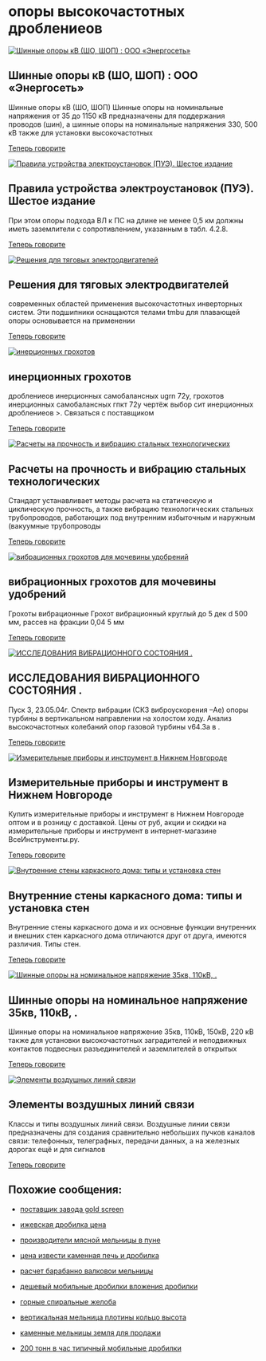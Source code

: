 # опоры высокочастотных дроблениеов
<a href="https://ru.ecuriezuff.be/products/" target="_blank">![Шинные опоры кВ (ШО, ШОП) : ООО «Энергосеть»](https://github.com/millmachine/images/raw/main/753.jpg)</a>
## Шинные опоры кВ (ШО, ШОП) : ООО «Энергосеть»
Шинные опоры кВ (ШО, ШОП) Шинные опоры на номинальные напряжения от 35 до 1150 кВ предназначены для поддержания проводов (шин), а шинные опоры на номинальные напряжения 330, 500 кВ также для установки высокочастотных 
<a href="https://ru.ecuriezuff.be/products/" target="_blank">Теперь говорите</a>
<a href="https://ru.ecuriezuff.be/products/" target="_blank">![Правила устройства электроустановок (ПУЭ). Шестое издание ](https://github.com/millmachine/images/raw/main/95.jpg)</a>
## Правила устройства электроустановок (ПУЭ). Шестое издание 
При этом опоры подхода ВЛ к ПС на длине не менее 0,5 км должны иметь заземлители с сопротивлением, указанным в табл. 4.2.8.
<a href="https://ru.ecuriezuff.be/products/" target="_blank">Теперь говорите</a>
<a href="https://ru.ecuriezuff.be/products/" target="_blank">![Решения для тяговых электродвигателей](https://github.com/millmachine/images/raw/main/23.jpg)</a>
## Решения для тяговых электродвигателей
современных областей применения высокочастотных инверторных систем. Эти подшипники оснащаются телами  tmbu для плавающей опоры основывается на применении
<a href="https://ru.ecuriezuff.be/products/" target="_blank">Теперь говорите</a>
<a href="https://ru.ecuriezuff.be/products/" target="_blank">![инерционных грохотов](https://github.com/millmachine/images/raw/main/320.jpg)</a>
## инерционных грохотов
дроблениеов инерционных самобалансных ugrn 72у, грохотов инерционных самобалансных гпкт 72у чертёж выбор сит инерционных дроблениеов >. Связаться с поставщиком
<a href="https://ru.ecuriezuff.be/products/" target="_blank">Теперь говорите</a>
<a href="https://ru.ecuriezuff.be/products/" target="_blank">![Расчеты на прочность и вибрацию стальных технологических ](https://github.com/millmachine/images/raw/main/417.jpg)</a>
## Расчеты на прочность и вибрацию стальных технологических 
Стандарт устанавливает методы расчета на статическую и циклическую прочность, а также вибрацию технологических стальных трубопроводов, работающих под внутренним избыточным и наружным (вакуумные трубопроводы 
<a href="https://ru.ecuriezuff.be/products/" target="_blank">Теперь говорите</a>
<a href="https://ru.ecuriezuff.be/products/" target="_blank">![вибрационных грохотов для мочевины удобрений](https://github.com/millmachine/images/raw/main/633.jpg)</a>
## вибрационных грохотов для мочевины удобрений
Грохоты вибрационные Грохот вибрационный круглый до 5 дек d 500 мм, рассев на фракции 0,04 5 мм 
<a href="https://ru.ecuriezuff.be/products/" target="_blank">Теперь говорите</a>
<a href="https://ru.ecuriezuff.be/products/" target="_blank">![ИССЛЕДОВАНИЯ ВИБРАЦИОННОГО СОСТОЯНИЯ .](https://github.com/millmachine/images/raw/main/8.jpg)</a>
## ИССЛЕДОВАНИЯ ВИБРАЦИОННОГО СОСТОЯНИЯ .
Пуск 3, 23.05.04г. Спектр вибрации (СКЗ виброускорения –Ае) опоры турбины в вертикальном направлении на холостом ходу. Анализ высокочастотных колебаний опор газовой турбины v64.3a в .
<a href="https://ru.ecuriezuff.be/products/" target="_blank">Теперь говорите</a>
<a href="https://ru.ecuriezuff.be/products/" target="_blank">![Измерительные приборы и инструмент в Нижнем Новгороде ](https://github.com/millmachine/images/raw/main/98.jpg)</a>
## Измерительные приборы и инструмент в Нижнем Новгороде 
Купить измерительные приборы и инструмент в Нижнем Новгороде оптом и в розницу с доставкой. Цены от руб, акции и скидки на измерительные приборы и инструмент в интернет-магазине ВсеИнструменты.ру.
<a href="https://ru.ecuriezuff.be/products/" target="_blank">Теперь говорите</a>
<a href="https://ru.ecuriezuff.be/products/" target="_blank">![Внутренние стены каркасного дома: типы и установка стен](https://github.com/millmachine/images/raw/main/158.jpg)</a>
## Внутренние стены каркасного дома: типы и установка стен
Внутренние стены каркасного дома и их основные функции внутренних и внешних стен каркасного дома отличаются друг от друга, имеются различия. Типы стен.
<a href="https://ru.ecuriezuff.be/products/" target="_blank">Теперь говорите</a>
<a href="https://ru.ecuriezuff.be/products/" target="_blank">![Шинные опоры на номинальное напряжение 35кв, 110кВ, .](https://github.com/millmachine/images/raw/main/42.jpg)</a>
## Шинные опоры на номинальное напряжение 35кв, 110кВ, .
Шинные опоры на номинальное напряжение 35кв, 110кВ, 150кВ, 220 кВ  также для установки высокочастотных заградителей и неподвижных контактов подвесных разъединителей и заземлителей в открытых 
<a href="https://ru.ecuriezuff.be/products/" target="_blank">Теперь говорите</a>
<a href="https://ru.ecuriezuff.be/products/" target="_blank">![Элементы воздушных линий связи](https://github.com/millmachine/images/raw/main/232.jpg)</a>
## Элементы воздушных линий связи
Классы и типы воздушных линий связи. Воздушные линии связи предназначены для создания сравнительно небольших пучков каналов связи: телефонных, телеграфных, передачи данных, а на железных дорогах ещё и для сигналов 
<a href="https://ru.ecuriezuff.be/products/" target="_blank">Теперь говорите</a>
## Похожие сообщения:
* [поставщик завода gold screen](%D0%BF%D0%BE%D1%81%D1%82%D0%B0%D0%B2%D1%89%D0%B8%D0%BA%20%D0%B7%D0%B0%D0%B2%D0%BE%D0%B4%D0%B0%20gold%20screen.md)
* [ижевская дробилка цена](%D0%B8%D0%B6%D0%B5%D0%B2%D1%81%D0%BA%D0%B0%D1%8F%20%D0%B4%D1%80%D0%BE%D0%B1%D0%B8%D0%BB%D0%BA%D0%B0%20%D1%86%D0%B5%D0%BD%D0%B0.md)
* [производители мясной мельницы в пуне](%D0%BF%D1%80%D0%BE%D0%B8%D0%B7%D0%B2%D0%BE%D0%B4%D0%B8%D1%82%D0%B5%D0%BB%D0%B8%20%D0%BC%D1%8F%D1%81%D0%BD%D0%BE%D0%B9%20%D0%BC%D0%B5%D0%BB%D1%8C%D0%BD%D0%B8%D1%86%D1%8B%20%D0%B2%20%D0%BF%D1%83%D0%BD%D0%B5.md)
* [цена извести каменная печь и дробилка](%D1%86%D0%B5%D0%BD%D0%B0%20%D0%B8%D0%B7%D0%B2%D0%B5%D1%81%D1%82%D0%B8%20%D0%BA%D0%B0%D0%BC%D0%B5%D0%BD%D0%BD%D0%B0%D1%8F%20%D0%BF%D0%B5%D1%87%D1%8C%20%D0%B8%20%D0%B4%D1%80%D0%BE%D0%B1%D0%B8%D0%BB%D0%BA%D0%B0.md)
* [расчет барабанно валковои мельницы](%D1%80%D0%B0%D1%81%D1%87%D0%B5%D1%82%20%D0%B1%D0%B0%D1%80%D0%B0%D0%B1%D0%B0%D0%BD%D0%BD%D0%BE%20%D0%B2%D0%B0%D0%BB%D0%BA%D0%BE%D0%B2%D0%BE%D0%B8%20%D0%BC%D0%B5%D0%BB%D1%8C%D0%BD%D0%B8%D1%86%D1%8B.md)
* [дешевый мобильные дробилки вложения дробилки](%D0%B4%D0%B5%D1%88%D0%B5%D0%B2%D1%8B%D0%B9%20%D0%BC%D0%BE%D0%B1%D0%B8%D0%BB%D1%8C%D0%BD%D1%8B%D0%B5%20%D0%B4%D1%80%D0%BE%D0%B1%D0%B8%D0%BB%D0%BA%D0%B8%20%D0%B2%D0%BB%D0%BE%D0%B6%D0%B5%D0%BD%D0%B8%D1%8F%20%D0%B4%D1%80%D0%BE%D0%B1%D0%B8%D0%BB%D0%BA%D0%B8.md)
* [горные спиральные желоба](%D0%B3%D0%BE%D1%80%D0%BD%D1%8B%D0%B5%20%D1%81%D0%BF%D0%B8%D1%80%D0%B0%D0%BB%D1%8C%D0%BD%D1%8B%D0%B5%20%D0%B6%D0%B5%D0%BB%D0%BE%D0%B1%D0%B0.md)
* [вертикальная мельница плотины кольцо высота](%D0%B2%D0%B5%D1%80%D1%82%D0%B8%D0%BA%D0%B0%D0%BB%D1%8C%D0%BD%D0%B0%D1%8F%20%D0%BC%D0%B5%D0%BB%D1%8C%D0%BD%D0%B8%D1%86%D0%B0%20%D0%BF%D0%BB%D0%BE%D1%82%D0%B8%D0%BD%D1%8B%20%D0%BA%D0%BE%D0%BB%D1%8C%D1%86%D0%BE%20%D0%B2%D1%8B%D1%81%D0%BE%D1%82%D0%B0.md)
* [каменные мельницы земля для продажи](%D0%BA%D0%B0%D0%BC%D0%B5%D0%BD%D0%BD%D1%8B%D0%B5%20%D0%BC%D0%B5%D0%BB%D1%8C%D0%BD%D0%B8%D1%86%D1%8B%20%D0%B7%D0%B5%D0%BC%D0%BB%D1%8F%20%D0%B4%D0%BB%D1%8F%20%D0%BF%D1%80%D0%BE%D0%B4%D0%B0%D0%B6%D0%B8.md)
* [200 тонн в час типичный мобильные дробилки](200%20%D1%82%D0%BE%D0%BD%D0%BD%20%D0%B2%20%D1%87%D0%B0%D1%81%20%D1%82%D0%B8%D0%BF%D0%B8%D1%87%D0%BD%D1%8B%D0%B9%20%D0%BC%D0%BE%D0%B1%D0%B8%D0%BB%D1%8C%D0%BD%D1%8B%D0%B5%20%D0%B4%D1%80%D0%BE%D0%B1%D0%B8%D0%BB%D0%BA%D0%B8.md)

